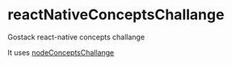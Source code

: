 # reactNativeConceptsChallange
Gostack react-native concepts challange

It uses [nodeConceptsChallange](https://github.com/rodvl/nodeConceptsChallange)
